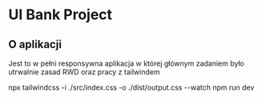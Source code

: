 # UI Bank Project

## O aplikacji
Jest to w pełni responsywna aplikacja w której głównym zadaniem było utrwalnie zasad RWD oraz pracy z tailwindem

npx tailwindcss -i ./src/index.css -o ./dist/output.css --watch
npm run dev
